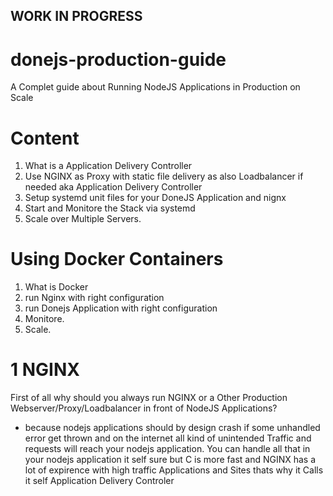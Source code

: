 ## WORK IN PROGRESS

# donejs-production-guide
A Complet guide about Running NodeJS Applications in Production on Scale


# Content
1. What is a Application Delivery Controller
2. Use NGINX as Proxy with static file delivery as also Loadbalancer if needed aka Application Delivery Controller
2. Setup systemd unit files for your DoneJS Application and nignx
3. Start and Monitore the Stack via systemd
4. Scale over Multiple Servers.

# Using Docker Containers
1. What is Docker
2. run Nginx with right configuration
3. run Donejs Application with right configuration
4. Monitore.
5. Scale.


# 1 NGINX
First of all why should you always run NGINX or a Other Production Webserver/Proxy/Loadbalancer in front of NodeJS Applications?

- because nodejs applications should by design crash if some unhandled error get thrown and on the internet all kind of unintended Traffic and requests will reach your nodejs application. You can handle all that in your nodejs application it self sure but C is more fast and NGINX has a lot of expirence with high traffic Applications and Sites thats why it Calls it self Application Delivery Controler
